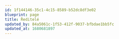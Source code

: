 ```yaml
---
id: 1f144146-35c1-4c15-8589-b52dc8df3e02
blueprint: page
title: Ředitelé
updated_by: 84a5061c-1f53-412f-9037-bfbdae1bb5fc
updated_at: 1680681897
---
```

